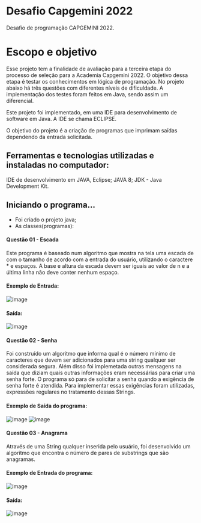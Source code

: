 # Desafio Capgemini 2022
Desafio de programação CAPGEMINI 2022.


# Escopo e objetivo
Esse projeto tem a finalidade de avaliação para a terceira etapa do processo de seleção para a Academia Capgemini 2022. O objetivo dessa etapa é testar os conhecimentos em lógica de programação. No projeto abaixo há três questões com diferentes níveis de dificuldade. A implementação dos testes foram feitos em Java, sendo assim um diferencial.

Este projeto foi implementado, em uma IDE para desenvolvimento de software em Java. A IDE se chama ECLIPSE.

O objetivo do projeto é a criação de programas que imprimam saídas dependendo da entrada solicitada.

## Ferramentas e tecnologias utilizadas e instaladas no computador:
IDE de desenvolvimento em JAVA, Eclipse;
JAVA 8;
JDK - Java Development Kit.

## Iniciando o programa...
 - Foi criado o projeto java;
 - As classes(programas):
#### Questão 01 - Escada
Este programa é baseado num algoritmo que mostra na tela uma escada de com o tamanho de acordo com a entrada do usuário, utilizando o caractere * e espaços. A base e altura da escada devem ser iguais ao valor de n e a última linha não deve conter nenhum espaço.
#### Exemplo de Entrada:
![image](https://user-images.githubusercontent.com/36796432/154861113-7dc87d8a-6eda-421b-a585-5e036f352f27.png)
#### Saída:
![image](https://user-images.githubusercontent.com/36796432/154860464-7ecd8548-4681-4fe7-a267-f3c98e779d9b.png)


#### Questão 02 - Senha 
Foi construído um algoritmo que informa qual é o número mínimo de caracteres que devem ser adicionados para uma string qualquer ser considerada segura. Além disso foi implemetada outras mensagens na saída que diziam quais outras informações eram necessárias para criar uma senha forte. O programa só para de solicitar a senha quando a exigência de senha forte é atendida.
Para implementar essas exigências foram utilizadas, expressões regulares no tratamento dessas Strings.
#### Exemplo de Saída do programa:
![image](https://user-images.githubusercontent.com/36796432/154860551-42061db6-528e-4c59-8880-0c28a2e851b2.png)
![image](https://user-images.githubusercontent.com/36796432/154860598-6196fd43-9e84-44e4-b466-014a2b949437.png)

#### Questão 03 - Anagrama
Através de uma String qualquer inserida pelo usuário, foi desenvolvido um algoritmo que encontra o número de pares de substrings que são anagramas.
#### Exemplo de Entrada do programa:
![image](https://user-images.githubusercontent.com/36796432/154861261-b9633576-69a2-4edc-b86b-89e74f1ed07c.png)
#### Saída:
![image](https://user-images.githubusercontent.com/36796432/154861353-916b67ef-0e3d-4627-a4bc-81e35f71ecb0.png)


